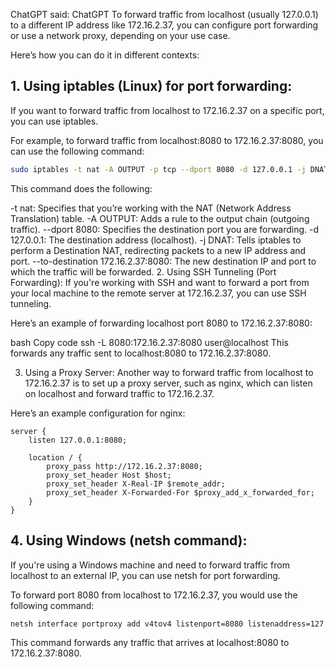 
ChatGPT said:
ChatGPT
To forward traffic from localhost (usually 127.0.0.1) to a different IP address like 172.16.2.37, you can configure port forwarding or use a network proxy, depending on your use case.

Here’s how you can do it in different contexts:

## 1. Using iptables (Linux) for port forwarding:
If you want to forward traffic from localhost to 172.16.2.37 on a specific port, you can use iptables.

For example, to forward traffic from localhost:8080 to 172.16.2.37:8080, you can use the following command:

```bash
sudo iptables -t nat -A OUTPUT -p tcp --dport 8080 -d 127.0.0.1 -j DNAT --to-destination 172.16.2.37:8080
```
This command does the following:

-t nat: Specifies that you’re working with the NAT (Network Address Translation) table.
-A OUTPUT: Adds a rule to the output chain (outgoing traffic).
--dport 8080: Specifies the destination port you are forwarding.
-d 127.0.0.1: The destination address (localhost).
-j DNAT: Tells iptables to perform a Destination NAT, redirecting packets to a new IP address and port.
--to-destination 172.16.2.37:8080: The new destination IP and port to which the traffic will be forwarded.
2. Using SSH Tunneling (Port Forwarding):
If you're working with SSH and want to forward a port from your local machine to the remote server at 172.16.2.37, you can use SSH tunneling.

Here’s an example of forwarding localhost port 8080 to 172.16.2.37:8080:

bash
Copy code
ssh -L 8080:172.16.2.37:8080 user@localhost
This forwards any traffic sent to localhost:8080 to 172.16.2.37:8080.

3. Using a Proxy Server:
Another way to forward traffic from localhost to 172.16.2.37 is to set up a proxy server, such as nginx, which can listen on localhost and forward traffic to 172.16.2.37.

Here’s an example configuration for nginx:

```nginx
server {
    listen 127.0.0.1:8080;

    location / {
        proxy_pass http://172.16.2.37:8080;
        proxy_set_header Host $host;
        proxy_set_header X-Real-IP $remote_addr;
        proxy_set_header X-Forwarded-For $proxy_add_x_forwarded_for;
    }
}
```
## 4. Using Windows (netsh command):
If you're using a Windows machine and need to forward traffic from localhost to an external IP, you can use netsh for port forwarding.

To forward port 8080 from localhost to 172.16.2.37, you would use the following command:

```cmd
netsh interface portproxy add v4tov4 listenport=8080 listenaddress=127.0.0.1 connectport=8080 connectaddress=172.16.2.37
```
This command forwards any traffic that arrives at localhost:8080 to 172.16.2.37:8080.
